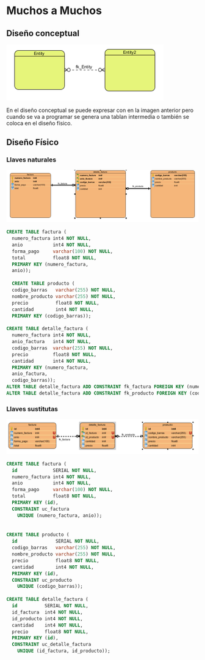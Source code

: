 # Muchos a Muchos

## Diseño conceptual

![](../../../.gitbook/assets/image%20%2825%29.png)

En el diseño conceptual se puede expresar con en la imagen anterior pero cuando se va a programar se genera una tablan intermedia o también se coloca en el diseño físico.

##  Diseño Físico

### Llaves naturales

![](../../../.gitbook/assets/image%20%2824%29.png)

```sql
CREATE TABLE factura (
  numero_factura int4 NOT NULL, 
  anio           int4 NOT NULL, 
  forma_pago     varchar(100) NOT NULL, 
  total          float8 NOT NULL, 
  PRIMARY KEY (numero_factura, 
  anio));
  
  CREATE TABLE producto (
  codigo_barras   varchar(255) NOT NULL, 
  nombre_producto varchar(255) NOT NULL, 
  precio          float8 NOT NULL, 
  cantidad        int4 NOT NULL, 
  PRIMARY KEY (codigo_barras));

CREATE TABLE detalle_factura (
  numero_factura int4 NOT NULL, 
  anio_factura   int4 NOT NULL, 
  codigo_barras  varchar(255) NOT NULL, 
  precio         float8 NOT NULL, 
  cantidad       int4 NOT NULL, 
  PRIMARY KEY (numero_factura, 
  anio_factura, 
  codigo_barras));
ALTER TABLE detalle_factura ADD CONSTRAINT fk_factura FOREIGN KEY (numero_factura, anio_factura) REFERENCES factura (numero_factura, anio);
ALTER TABLE detalle_factura ADD CONSTRAINT fk_producto FOREIGN KEY (codigo_barras) REFERENCES producto (codigo_barras);

```

### Llaves sustitutas 

![](../../../.gitbook/assets/image%20%2826%29.png)

```sql
CREATE TABLE factura (
  id             SERIAL NOT NULL, 
  numero_factura int4 NOT NULL, 
  anio           int4 NOT NULL, 
  forma_pago     varchar(100) NOT NULL, 
  total          float8 NOT NULL, 
  PRIMARY KEY (id), 
  CONSTRAINT uc_factura 
    UNIQUE (numero_factura, anio));
    
    
CREATE TABLE producto (
  id              SERIAL NOT NULL, 
  codigo_barras   varchar(255) NOT NULL, 
  nombre_producto varchar(255) NOT NULL, 
  precio          float8 NOT NULL, 
  cantidad        int4 NOT NULL, 
  PRIMARY KEY (id), 
  CONSTRAINT uc_producto 
    UNIQUE (codigo_barras));
    
CREATE TABLE detalle_factura (
  id          SERIAL NOT NULL, 
  id_factura  int4 NOT NULL, 
  id_producto int4 NOT NULL, 
  cantidad    int4 NOT NULL, 
  precio      float8 NOT NULL, 
  PRIMARY KEY (id), 
  CONSTRAINT uc_detalle_factura 
    UNIQUE (id_factura, id_producto));
```

